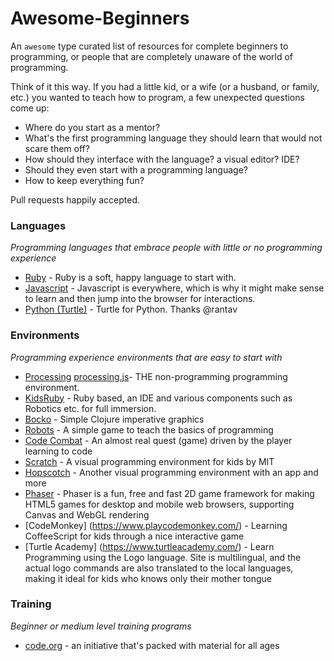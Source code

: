 
# Awesome-Beginners
An `awesome` type curated list of resources for complete beginners to programming, or
people that are completely unaware of the world of programming.

Think of it this way. If you had a little kid, or a wife (or a husband, or family, etc.) you wanted to teach how
to program, a few unexpected questions come up:

* Where do you start as a mentor?
* What's the first programming language they should learn that would not scare them off?
* How should they interface with the language? a visual editor? IDE?
* Should they even start with a programming language?
* How to keep everything fun?


Pull requests happily accepted.


### Languages
*Programming languages that embrace people with little or no programming experience*

* [Ruby](http://ruby-lang.org) - Ruby is a soft, happy language to start with.
* [Javascript](https://www.javascript.com/) - Javascript is everywhere, which is why it might make sense to learn and then jump into the browser for interactions.
* [Python (Turtle)](https://docs.python.org/2/library/turtle.html) - Turtle for Python. Thanks @rantav


### Environments
*Programming experience environments that are easy to start with*

* [Processing](https://processing.org/) [processing.js](http://processingjs.org/)- THE non-programming programming environment.
* [KidsRuby](http://kidsruby.com/) - Ruby based, an IDE and various components such as Robotics etc. for full immersion.
* [Bocko](https://github.com/mfikes/bocko) - Simple Clojure imperative graphics
* [Robots](https://github.com/npryce/robots) - A simple game to teach the basics of programming
* [Code Combat](http://codecombat.com/) - An almost real quest (game) driven by the player learning to code
* [Scratch](https://scratch.mit.edu/) - A visual programming environment for kids by MIT
* [Hopscotch](http://www.gethopscotch.com/) - Another visual programming environment with an app and more
* [Phaser](http://phaser.io/) - Phaser is a fun, free and fast 2D game framework for making HTML5 games for desktop and mobile web browsers, supporting Canvas and WebGL rendering
* [CodeMonkey] (https://www.playcodemonkey.com/) - Learning CoffeeScript for kids through a nice interactive game
* [Turtle Academy] (https://www.turtleacademy.com/) - Learn Programming using the Logo language. Site is multilingual, and the actual logo commands are also translated to the local languages, making it ideal for kids who knows only their mother tongue




### Training
*Beginner or medium level training programs*

* [code.org](https://code.org/) - an initiative that's packed with material for all ages


